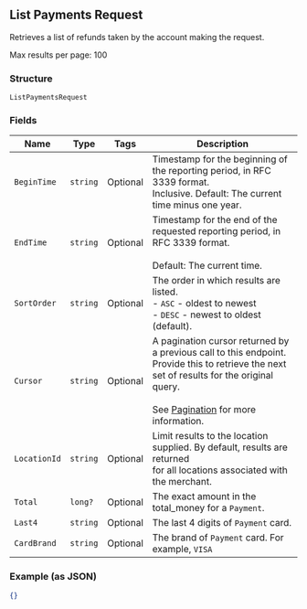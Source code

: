 ## List Payments Request

Retrieves a list of refunds taken by the account making the request.

Max results per page: 100

### Structure

`ListPaymentsRequest`

### Fields

| Name | Type | Tags | Description |
|  --- | --- | --- | --- |
| `BeginTime` | `string` | Optional | Timestamp for the beginning of the reporting period, in RFC 3339 format.<br>Inclusive. Default: The current time minus one year. |
| `EndTime` | `string` | Optional | Timestamp for the end of the requested reporting period, in RFC 3339 format.<br><br>Default: The current time. |
| `SortOrder` | `string` | Optional | The order in which results are listed.<br>- `ASC` - oldest to newest<br>- `DESC` - newest to oldest (default). |
| `Cursor` | `string` | Optional | A pagination cursor returned by a previous call to this endpoint.<br>Provide this to retrieve the next set of results for the original query.<br><br>See [Pagination](https://developer.squareup.com/docs/basics/api101/pagination) for more information. |
| `LocationId` | `string` | Optional | Limit results to the location supplied. By default, results are returned<br>for all locations associated with the merchant. |
| `Total` | `long?` | Optional | The exact amount in the total_money for a `Payment`. |
| `Last4` | `string` | Optional | The last 4 digits of `Payment` card. |
| `CardBrand` | `string` | Optional | The brand of `Payment` card. For example, `VISA` |

### Example (as JSON)

```json
{}
```

